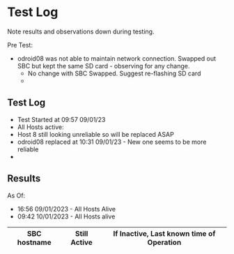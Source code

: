 # Test Log

Note results and observations down during testing.


Pre Test:

- odroid08 was not able to maintain network connection. Swapped out SBC but kept the same SD card - observing for any change.
  - No change with SBC Swapped. Suggest re-flashing SD card
  - 


## Test Log

- Test Started at 09:57   09/01/23
- All Hosts active:
- Host 8 still looking unreliable so will be replaced ASAP 
- odroid08 replaced at 10:31 09/01/23 - New one seems to be more reliable
- 



## Results

As Of:
- 16:56 09/01/2023 - All Hosts Alive
- 09:42 10/01/2023 - All Hosts alive

|SBC hostname |  Still Active | If Inactive, Last known time of Operation |
|---|---|---|
